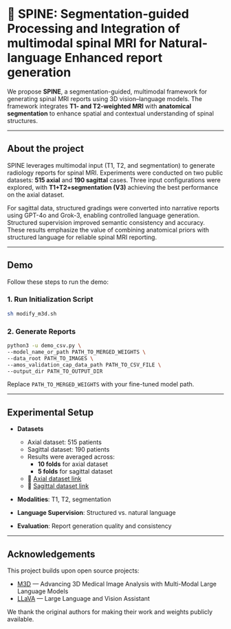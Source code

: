 # 🧠 SPINE: Segmentation-guided Processing and Integration of multimodal spinal MRI for Natural-language Enhanced report generation

We propose **SPINE**, a segmentation-guided, multimodal framework for generating spinal MRI reports using 3D vision–language models. The framework integrates **T1- and T2-weighted MRI** with **anatomical segmentation** to enhance spatial and contextual understanding of spinal structures.

---

## About the project

SPINE leverages multimodal input (T1, T2, and segmentation) to generate radiology reports for spinal MRI. Experiments were conducted on two public datasets: **515 axial** and **190 sagittal** cases. Three input configurations were explored, with **T1+T2+segmentation (V3)** achieving the best performance on the axial dataset.  

For sagittal data, structured gradings were converted into narrative reports using GPT-4o and Grok-3, enabling controlled language generation. Structured supervision improved semantic consistency and accuracy. These results emphasize the value of combining anatomical priors with structured language for reliable spinal MRI reporting.

---

## Demo

Follow these steps to run the demo:

### 1. Run Initialization Script
```bash
sh modify_m3d.sh
```
### 2. Generate Reports
```bash
python3 -u demo_csv.py \
--model_name_or_path PATH_TO_MERGED_WEIGHTS \
--data_root PATH_TO_IMAGES \
--amos_validation_cap_data_path PATH_TO_CSV_FILE \
--output_dir PATH_TO_OUTPUT_DIR
```
Replace `PATH_TO_MERGED_WEIGHTS` with your fine-tuned model path.  

---
## Experimental Setup

- **Datasets**
  - Axial dataset: 515 patients  
  - Sagittal dataset: 190 patients  
  - Results were averaged across:
    - **10 folds** for axial dataset
    - **5 folds** for sagittal dataset
  - 📎 [Axial dataset link](https://doi.org/10.17632/zbf6b4pttk.2)  
  - 📎 [Sagittal dataset link](https://zenodo.org/records/10159290)

- **Modalities**: T1, T2, segmentation  
- **Language Supervision**: Structured vs. natural language  
- **Evaluation**: Report generation quality and consistency

---

## Acknowledgements

This project builds upon open source projects: 

- [M3D](https://github.com/BAAI-DCAI/M3D) — Advancing 3D Medical Image Analysis with Multi-Modal Large Language Models
- [LLaVA](https://github.com/haotian-liu/LLaVA) — Large Language and Vision Assistant

We thank the original authors for making their work and weights publicly available.

